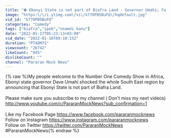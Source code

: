 ```yaml
---
title: "⛔ Ebonyi State is not part of Biafra Land - Governor Umahi; Fake Army general busted !"
image: "https:\/\/i.ytimg.com\/vi\/k77OPB5BuFQ\/hqdefault.jpg"
vid_id: "k77OPB5BuFQ"
categories: "Comedy"
tags: ["biafra","ipob","nnamdi kanu"]
date: "2022-01-17T05:23:13+03:00"
vid_date: "2022-01-16T09:10:15Z"
duration: "PT48M7S"
viewcount: "26742"
likeCount: "945"
dislikeCount: ""
channel: "Pararan Mock News"
---
```

{% raw %}My people welcome to the Number One Comedy Show in Africa, Ebonyi state governor Dave Umahi shocked the whole South East region by announcing that Ebonyi State is not part of Biafra Land.<br /><br />Please make sure you subscribe to my channel ( Don't miss my next videos)  <a rel="nofollow" target="blank" href="http://www.youtube.com/c/PararanMockNews?sub_confirmation=1">http://www.youtube.com/c/PararanMockNews?sub_confirmation=1</a><br /><br />Like my Facebook Page  <a rel="nofollow" target="blank" href="https://www.facebook.com/pararanmocknews">https://www.facebook.com/pararanmocknews</a>  <br />Follow on Instagram   <a rel="nofollow" target="blank" href="https://www.instagram.com/pararanmocknews">https://www.instagram.com/pararanmocknews</a><br />Follow on Twitter   <a rel="nofollow" target="blank" href="https://twitter.com/PararanMockNews">https://twitter.com/PararanMockNews</a><br /> #PararanMockNews{% endraw %}
